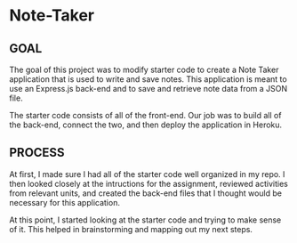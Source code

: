 # Note-Taker

## GOAL

The goal of this project was to modify starter code to create a Note Taker application that is used to write and save notes. This application is meant to use an Express.js back-end and to save and retrieve note data from a JSON file. 

The starter code consists of all of the front-end. Our job was to build all of the back-end, connect the two, and then deploy the application in Heroku. 

## PROCESS

At first, I made sure I had all of the starter code well organized in my repo. I then looked closely at the intructions for the assignment, reviewed activities from relevant units, and created the back-end files that I thought would be necessary for this application. 

At this point, I started looking at the starter code and trying to make sense of it. This helped in brainstorming and mapping out my next steps. 